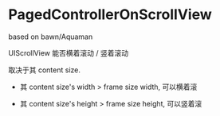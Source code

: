 # PagedControllerOnScrollView



based on bawn/Aquaman



UIScrollView 能否横着滚动 / 竖着滚动

取决于其 content size.



* 其 content size's width > frame size width, 可以横着滚



* 其 content size's height > frame size height, 可以竖着滚
